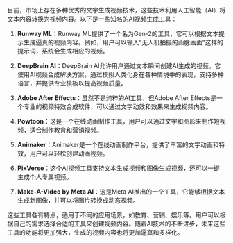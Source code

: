 
 目前，市场上存在多种优秀的文字生成视频技术，这些技术利用人工智能（AI）将文本内容转换为视频内容。以下是一些知名的AI视频生成工具：

1. **Runway ML**：Runway ML提供了一个名为Gen-2的工具，它可以根据文本提示生成逼真的视频内容。例如，用户可以输入“无人机拍摄的山脉画面”这样的提示词，系统会生成相应的视频。

2. **DeepBrain AI**：DeepBrain AI允许用户通过文本瞬间创建AI生成的视频。它使用AI视频合成解决方案，通过模拟人类化身在各种情境中的表现，支持多种语言，并提供专业模板以提高视频质量。

3. **Adobe After Effects**：虽然不是纯粹的AI工具，但Adobe After Effects是一个专业的视频特效合成软件，可以通过文字动效和效果来生成视频内容。

4. **Powtoon**：这是一个在线动画制作工具，用户可以通过文字和图形来制作短视频，适合制作教育和营销视频。

5. **Animaker**：Animaker是一个在线动画制作平台，提供了丰富的文字动画和特效，用户可以轻松创建动画视频。

6. **PixVerse**：这个AI视频工具支持文本生成视频和图像生成视频，还可以一键生成个人专属视频。

7. **Make-A-Video by Meta AI**：这是Meta AI推出的一个工具，它能够根据文本生成新图像，并可以将图片转换成动态视频。

这些工具各有特点，适用于不同的应用场景，如教育、营销、娱乐等。用户可以根据自己的需求选择合适的工具来创建视频内容。随着AI技术的不断进步，未来这些工具的功能将更加强大，生成的视频内容也将更加逼真和多样化。